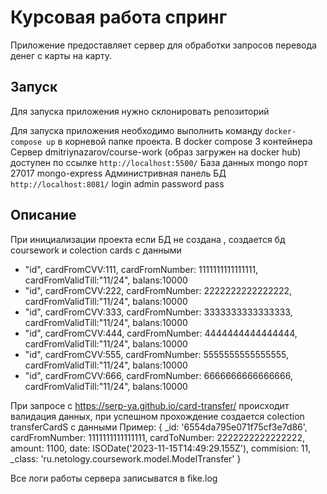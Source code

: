 # Курсовая работа спринг

Приложение предоставляет сервер для обработки запросов перевода денег с карты на карту.

## Запуск
Для запуска приложения нужно склонировать репозиторий

Для запуска приложения необходимо выполнить команду `docker-compose up` в корневой папке проекта.
В docker compose 3 контейнера
Сервер dmitriynazarov/course-work (образ загружен на docker hub) доступен по ссылке `http://localhost:5500/`
База данных mongo порт 27017
mongo-express Администривная панель БД `http://localhost:8081/` login admin password pass

## Описание

При инициализации проекта если БД не создана , создается бд coursework и colection cards c данными

- "id", cardFromCVV:111, cardFromNumber: 1111111111111111, cardFromValidTill:"11/24", balans:10000
- "id", cardFromCVV:222, cardFromNumber: 2222222222222222, cardFromValidTill:"11/24", balans:10000
- "id", cardFromCVV:333, cardFromNumber: 3333333333333333, cardFromValidTill:"11/24", balans:10000
- "id", cardFromCVV:444, cardFromNumber: 4444444444444444, cardFromValidTill:"11/24", balans:10000
- "id", cardFromCVV:555, cardFromNumber: 5555555555555555, cardFromValidTill:"11/24", balans:10000
- "id", cardFromCVV:666, cardFromNumber: 6666666666666666, cardFromValidTill:"11/24", balans:10000

При запросе  с  https://serp-ya.github.io/card-transfer/ происходит валидация данных, при успешном прохождение создается colection transferCardS с данными
Пример:
{
_id: '6554da795e071f75cf3e7d86',
cardFromNumber: 1111111111111111,
cardToNumber: 2222222222222222,
amount: 1100,
date: ISODate('2023-11-15T14:49:29.155Z'),
commision: 11,
_class: 'ru.netology.coursework.model.ModelTransfer'
}

Все логи работы сервера записыватся в fike.log
